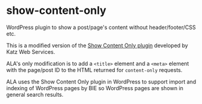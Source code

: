 # show-content-only
WordPress plugin to show a post/page's content without header/footer/CSS etc.

This is a modified version of the [Show Content Only plugin](https://wordpress.org/plugins/show-content-only/) developed by Katz Web Services.

ALA's only modification is to add a `<title>` element and a `<meta>` element with the page/post ID to the HTML returned for `content-only` requests.

ALA uses the Show Content Only plugin in WordPress to support import and indexing of WordPress pages by BIE so WordPress pages are shown in general search results.

